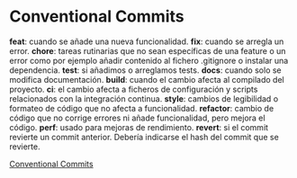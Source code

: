 # Conventional Commits

**feat**: cuando se añade una nueva funcionalidad.
**fix**: cuando se arregla un error.
**chore**: tareas rutinarias que no sean específicas de una feature o un error como por ejemplo añadir contenido al fichero .gitignore o instalar una dependencia.
**test**: si añadimos o arreglamos tests.
**docs**: cuando solo se modifica documentación.
**build**: cuando el cambio afecta al compilado del proyecto.
**ci**: el cambio afecta a ficheros de configuración y scripts relacionados con la integración continua.
**style**: cambios de legibilidad o formateo de código que no afecta a funcionalidad.
**refactor**: cambio de código que no corrige errores ni añade funcionalidad, pero mejora el código.
**perf**: usado para mejoras de rendimiento.
**revert**: si el commit revierte un commit anterior. Debería indicarse el hash del commit que se revierte.

[Conventional Commits](https://dev.to/achamorro_dev/conventional-commits-que-es-y-por-que-deberias-empezar-a-utilizarlo-23an)